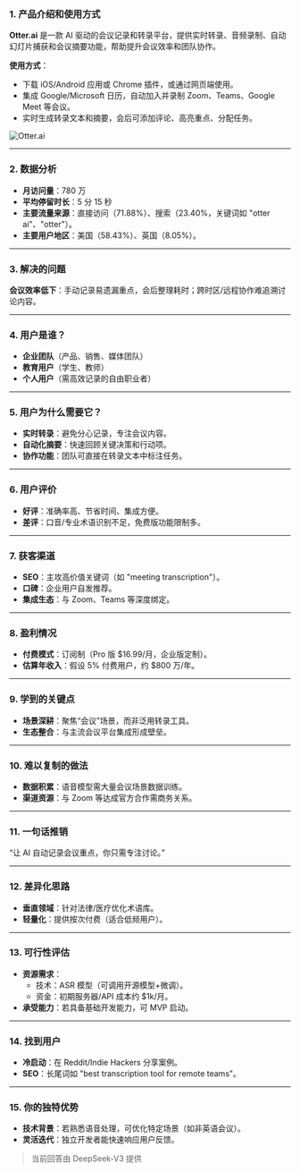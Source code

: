 ### 1. 产品介绍和使用方式  
**Otter.ai** 是一款 AI 驱动的会议记录和转录平台，提供实时转录、音频录制、自动幻灯片捕获和会议摘要功能，帮助提升会议效率和团队协作。  

**使用方式**：  
- 下载 iOS/Android 应用或 Chrome 插件，或通过网页端使用。  
- 集成 Google/Microsoft 日历，自动加入并录制 Zoom、Teams、Google Meet 等会议。  
- 实时生成转录文本和摘要，会后可添加评论、高亮重点、分配任务。  

![Otter.ai](https://cdn-images.toolify.ai/image/e46c43f00f3b428d585a9b9827ca8543.jpeg)  

---  
### 2. 数据分析  
- **月访问量**：780 万  
- **平均停留时长**：5 分 15 秒  
- **主要流量来源**：直接访问（71.88%）、搜索（23.40%，关键词如 "otter ai"、"otter"）。  
- **主要用户地区**：美国（58.43%）、英国（8.05%）。  

---  
### 3. 解决的问题  
**会议效率低下**：手动记录易遗漏重点，会后整理耗时；跨时区/远程协作难追溯讨论内容。  

---  
### 4. 用户是谁？  
- **企业团队**（产品、销售、媒体团队）  
- **教育用户**（学生、教师）  
- **个人用户**（需高效记录的自由职业者）  

---  
### 5. 用户为什么需要它？  
- **实时转录**：避免分心记录，专注会议内容。  
- **自动化摘要**：快速回顾关键决策和行动项。  
- **协作功能**：团队可直接在转录文本中标注任务。  

---  
### 6. 用户评价  
- **好评**：准确率高、节省时间、集成方便。  
- **差评**：口音/专业术语识别不足，免费版功能限制多。  

---  
### 7. 获客渠道  
- **SEO**：主攻高价值关键词（如 "meeting transcription"）。  
- **口碑**：企业用户自发推荐。  
- **集成生态**：与 Zoom、Teams 等深度绑定。  

---  
### 8. 盈利情况  
- **付费模式**：订阅制（Pro 版 $16.99/月，企业版定制）。  
- **估算年收入**：假设 5% 付费用户，约 $800 万/年。  

---  
### 9. 学到的关键点  
- **场景深耕**：聚焦“会议”场景，而非泛用转录工具。  
- **生态整合**：与主流会议平台集成形成壁垒。  

---  
### 10. 难以复制的做法  
- **数据积累**：语音模型需大量会议场景数据训练。  
- **渠道资源**：与 Zoom 等达成官方合作需商务关系。  

---  
### 11. 一句话推销  
“让 AI 自动记录会议重点，你只需专注讨论。”  

---  
### 12. 差异化思路  
- **垂直领域**：针对法律/医疗优化术语库。  
- **轻量化**：提供按次付费（适合低频用户）。  

---  
### 13. 可行性评估  
- **资源需求**：  
  - 技术：ASR 模型（可调用开源模型+微调）。  
  - 资金：初期服务器/API 成本约 $1k/月。  
- **承受能力**：若具备基础开发能力，可 MVP 启动。  

---  
### 14. 找到用户  
- **冷启动**：在 Reddit/Indie Hackers 分享案例。  
- **SEO**：长尾词如 "best transcription tool for remote teams"。  

---  
### 15. 你的独特优势  
- **技术背景**：若熟悉语音处理，可优化特定场景（如非英语会议）。  
- **灵活迭代**：独立开发者能快速响应用户反馈。  

> 当前回答由 DeepSeek-V3 提供